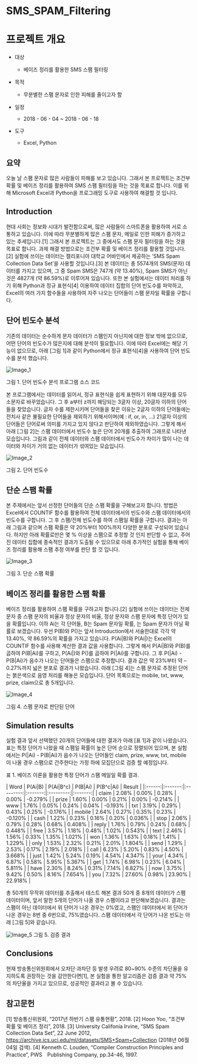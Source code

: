 # SMS_SPAM_Filtering

# 프로젝트 개요
- 대상
  * 베이즈 정리를 활용한 SMS 스팸 필터링

- 목적
  * 무분별한 스팸 문자로 인한 피해를 줄이고자 함

- 일정
  * 2018 - 06 - 04 ~ 2018 - 06 - 18

- 도구
  * Excel, Python


## 요약
 오늘 날 스팸 문자로 많은 사람들이 피해를 보고 있습니다. 그래서 본 프로젝트는 조건부 확률 및 베이즈 정리를 활용하여 SMS 스팸 필터링을 하는 것을 목표로 합니다. 이를 위해 Microsoft Excel과 Python을 프로그래밍 도구로 사용하여 해결할 것 입니다.


## Introduction

 현대 사회는 정보화 시대가 발전함으로써, 많은 사람들이 스마트폰을 활용하여 서로 소통하고 있습니다. 이에 따라 무분별하게 많은 스팸 문자, 메일로 인한 피해가 증가하고 있는 추세입니다.[1] 그래서 본 프로젝트는 그 중에서도 스팸 문자 필터링을 하는 것을 목표로 합니다.
 과제 해결 방법으로는 조건부 확률 및 베이즈 정리를 활용할 것입니다.[2] 실험에 쓰이는 데이터는 캘리포니아 대학교 어바인에서 제공하는 ‘SMS Spam Collection Data Set’을 사용할 것입니다.[3] 본 데이터는 총 5574개의 SMS(문자) 데이터를 가지고 있으며, 그 중 Spam SMS은 747개 (약 13.40%), Spam SMS가 아닌 것은 4827개 (약 86.59%)로 이루어져 있습니다.
 또한 본 실험에서는 데이터 처리를 하기 위해 Python과 정규 표현식[4] 이용하여 데이터 집합의 단어 빈도수를 파악하고, Excel의 여러 가지 함수들을 사용하여 자주 나오는 단어들이 스팸 문자일 확률을 구합니다.


## 단어 빈도수 분석
 기존의 데이터는 순수하게 문자 데이터가 스팸인지 아닌지에 대한 정보 밖에 없으므로, 어떤 단어의 빈도수가 많은지에 대해 분석이 필요합니다. 이에 따라 Excel에는 해당 기능이 없으므로, 아래 [그림 1]과 같이 Python에서 정규 표현식[4]을 사용하여 단어 빈도수를 분석 했습니다.

![Image_1](https://github.com/HyunIm/SMS_SPAM_Filtering/blob/master/1_Materials/2_Image/%EA%B7%B8%EB%A6%BC%201.PNG)

그림 1. 단어 빈도수 분석 프로그램 소스 코드

 본 프로그램에서는 데이터를 읽어서, 정규 표현식을 쉽게 표현하기 위해 대문자를 모두 소문자로 바꾸었습니다. 그 후 a부터 z까지 해당되는 3글자 이상, 20글자 이하의 단어들을 찾았습니다. 글자 수를 제한시키며 단어들을 찾은 이유는 2글자 이하의 단어들에는 전치사 같은 불필요한 단어들을 제외하기 위해서이며(예 : if, or, in, ...) 21글자 이상의 단어들은 단어로써 의미를 가지고 있지 않다고 판단하여 제외하였습니다.
 그렇게 해서 아래 [그림 2]는 스팸 데이터에서 빈도수 높은 단어 20개를 추출하여 그래프로 나타낸 모습입니다. 그림과 같이 전체 데이터와 스팸 데이터에서 빈도수가 차이가 많이 나는 데이터와 차이가 거의 없는 데이터가 섞여있는 모습입니다.

![Image_2](https://github.com/HyunIm/SMS_SPAM_Filtering/blob/master/1_Materials/2_Image/%EA%B7%B8%EB%A6%BC%202.png)

그림 2. 단어 빈도수


## 단순 스팸 확률
 본 주제에서는 앞서 선정한 단어들의 단순 스팸 확률을 구해보고자 합니다. 방법은 Excel에서 COUNTIF 함수를 활용하여 전체 데이터에서의 빈도수와 스팸 데이터에서의 빈도수를 구합니다. 그 후 스팸/전체 빈도수를 하여 스팸일 확률을 구합니다.
 결과는 아래 그림과 같으며 스팸 확률은 약 20%부터 100%까지 다양한 분포로 구성되어 있습니다. 하지만 아래 확률로만은 몇 % 이상을 스팸으로 추정할 것 인지 판단할 수 없고, 주어진 데이터 집합에 종속적인 결과가 도출될 수 있으므로 아래 추가적인 실험을 통해 베이즈 정리를 활용해 스팸 추정 여부를 판단 할 것 입니다.

![Image_3](https://github.com/HyunIm/SMS_SPAM_Filtering/blob/master/1_Materials/2_Image/%EA%B7%B8%EB%A6%BC%203.png)

그림 3. 단순 스팸 확률


## 베이즈 정리를 활용한 스팸 확률
 베이즈 정리를 활용하여 스팸 확률을 구하고자 합니다.[2] 실험에 쓰이는 데이터는 전체 문자 중 스팸 문자의 비율과 정상 문자의 비율, 정상 문자와 스팸 문자에 특정 단어가 있을 확률입니다.
 이하 Ai는 각 단어들, B는 Spam 문자일 확률, 는 Spam 문자가 아닐 확률로 보겠습니다. 우선 P(B)와 P()는 앞서 Introduction에서 서술한대로 각각 약 13.40%, 약 86.59%의 확률을 가지고 있습니다. P(Ai|B)와 P(Ai|)는 Excel의 COUNTIF 함수를 사용해 계산한 결과 값을 사용합니다.
 그렇게 해서 P(Ai|B)와 P(B)를 곱하여 P(B|Ai)를 구하고, P(Ai|)와 P()를 곱하여 P(|Ai)를 구합니다. 그 후 P(|Ai) - P(B|Ai)가 음수가 나오는 단어들은 스팸으로 추정합니다. 결과 값은 약 23%부터 약 –0.27%까지 넓은 분포로 결과가 나왔습니다. 아래 [그림 4]는 스팸 문자로 추정된 단어는 붉은색으로 음영 처리를 해놓은 모습입니다. 단어 목록으로는 mobile, txt, www, prize, claim으로 총 5개입니다.

![Image_4](https://github.com/HyunIm/SMS_SPAM_Filtering/blob/master/1_Materials/2_Image/%EA%B7%B8%EB%A6%BC%204.png)

그림 4. 스팸 문자로 판단된 단어


## Simulation results
 실험 결과 앞서 선택했던 20개의 단어들에 대한 결과가 아래 [표 1]과 같이 나왔습니다. 표는 특정 단어가 나왔을 때 스팸일 확률이 높은 단어 순으로 정렬되어 있으며, 본 실험에서는 P(|Ai) - P(B|Ai)가 음수가 나오는 단어들인 claim, prize, www, txt, mobile이 나올 경우 스팸으로 간주한다는 가정 하에 모집단으로 검증 할 예정입니다.

표 1. 베이즈 이론을 활용한 특정 단어가 스팸 메일일 확률 결과.

|  Word  | P(Ai|B) | P(Ai|B^c) | P(B|Ai) | P(B^c|Ai) |  Result |
|:------:|:-------:|:---------:|:-------:|:---------:|:-------:|
|  claim |  2.08%  |   0.00%   |  0.28%  |   0.00%   | -0.279% |
|  prize |  1.60%  |   0.00%   |  0.21%  |   0.00%   | -0.214% |
|   www  |  1.76%  |   0.05%   |  0.24%  |   0.04%   | -0.193% |
|   txt  |  3.19%  |   0.29%   |  0.43%  |   0.25%   | -0.176% |
| mobile |  2.64%  |   0.27%   |  0.35%  |   0.23%   | -0.120% |
|  cash  |  1.22%  |   0.23%   |  0.16%  |   0.20%   |  0.036% |
|  stop  |  2.06%  |   0.79%   |  0.28%  |   0.68%   |  0.408% |
|  reply |  1.76%  |   0.79%   |  0.24%  |   0.68%   |  0.448% |
|  free  |  3.57%  |   1.18%   |  0.48%  |   1.02%   |  0.543% |
|  text  |  2.46%  |   1.56%   |  0.33%  |   1.35%   |  1.021% |
|   won  |  1.36%  |   1.63%   |  0.18%  |   1.41%   |  1.229% |
|  only  |  1.53%  |   2.32%   |  0.21%  |   2.01%   |  1.804% |
|  send  |  1.29%  |   2.53%   |  0.17%  |   2.19%   |  2.018% |
|  call  |  6.23%  |   5.20%   |  0.83%  |   4.50%   |  3.668% |
|  just  |  1.42%  |   5.24%   |  0.19%  |   4.54%   |  4.347% |
|  your  |  4.34%  |   6.87%   |  0.58%  |   5.95%   |  5.367% |
|   get  |  1.74%  |   6.98%   |  0.23%  |   6.04%   |  5.811% |
|  have  |  2.30%  |   8.24%   |  0.31%  |   7.14%   |  6.827% |
|   now  |  3.75%  |   9.42%   |  0.50%  |   8.16%   |  7.654% |
|   you  |  7.32%  |   27.60%  |  0.98%  |   23.90%  | 22.918% |

 총 50개의 무작위 데이터를 추출해서 테스트 해본 결과 50개 중 8개의 데이터가 스팸 데이터이며, 앞서 말한 5개의 단어가 나올 경우 스팸이라고 판단해보겠습니다.
 결과는 스팸이 아닌 데이터에서 위 단어가 나온 경우는 0%였고, 스팸인 데이터에서 위 단어가 나온 경우는 8번 중 6번으로, 75%였습니다. 스팸 데이터에서 각 단어가 나온 빈도는 아래 [그림 5]와 같습니다.

![Image_5](https://github.com/HyunIm/SMS_SPAM_Filtering/blob/master/1_Materials/2_Image/%EA%B7%B8%EB%A6%BC%205.png)
그림 5. 검증 결과


## Conclusions
 현재 방송통신위원회에서 오차단‧과차단 등 발생 우려로 80~90% 수준의 차단율을 유지하도록 권장하는 것을 감안한다면[1], 본 실험을 통한 알고리즘은 검증 결과 약 75%의 차단율을 가지고 있으므로, 성공적인 결과라고 볼 수 있습니다.


## 참고문헌
[1] 방송통신위원회, “2017년 하반기 스팸 유통현황”, 2018.
[2] Hoon Yoo, “조건부 확률 및 베이즈 정리”, 2018.
[3] University Califonia Irvine, “SMS Spam Collection Data Set”, 22 June 2012, https://archive.ics.uci.edu/ml/datasets/SMS+Spam+Collection (2018년 06월 04일 검색).
[4] Kenneth C. Louden, “Compiler Construction Principles and Practice”, PWS　Publishing Company, pp.34-46, 1997.